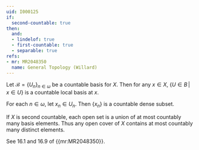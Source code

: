 ```yaml
---
uid: I000125
if:
  second-countable: true
then:
  and:
  - lindelof: true
  - first-countable: true
  - separable: true
refs:
- mr: MR2048350
  name: General Topology (Willard)
---
```

Let $\mathcal{B}=\{U_n\}_{n \in \omega}$ be a countable basis for $X$. Then for any $x \in X$, $\{U \in B\,|\,x \in U\}$ is a countable local basis at $x$.

For each $n \in \omega$, let $x_n \in U_n$. Then $\{x_n\}$ is a countable dense subset.

If $X$ is second countable, each open set is a union of at most countably many basis elements. Thus any open cover of $X$ contains at most countably many distinct elements.

See 16.1 and 16.9 of {{mr:MR2048350}}.
